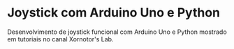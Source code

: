 # Joystick com Arduino Uno e Python
Desenvolvimento de joystick funcional com Arduino Uno e Python mostrado em tutoriais no canal Xornotor's Lab.
